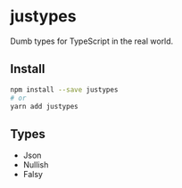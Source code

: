 # justypes
Dumb types for TypeScript in the real world.

## Install

```sh
npm install --save justypes
# or
yarn add justypes
```

## Types

- Json
- Nullish
- Falsy
